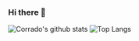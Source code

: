 ### Hi there 👋
![Corrado's github stats](https://github-readme-stats.vercel.app/api?username=githcorrado&show_icons=true)
![Top Langs](https://github-readme-stats.vercel.app/api/top-langs/?username=githcorrado&hide=html)

<!--
**GitHCoRradO/githcorrado** is a ✨ _special_ ✨ repository because its `README.md` (this file) appears on your GitHub profile.

Here are some ideas to get you started:

- 🔭 I’m currently working on ...
- 🌱 I’m currently learning ...
- 👯 I’m looking to collaborate on ...
- 🤔 I’m looking for help with ...
- 💬 Ask me about ...
- 📫 How to reach me: ...
- 😄 Pronouns: ...
- ⚡ Fun fact: ...
-->
